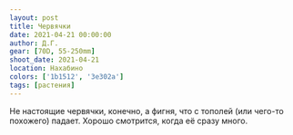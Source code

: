 ```yaml
---
layout: post
title: Червячки
date: 2021-04-21 00:00:00
author: Д.Г.
gear: [70D, 55-250mm]
shoot_date: 2021-04-21
location: Нахабино
colors: ['1b1512', '3e302a']
tags: [растения]
---
```

Не настоящие червячки, конечно, а фигня, что с тополей (или чего-то похожего) падает. Хорошо смотрится, когда её сразу много.
